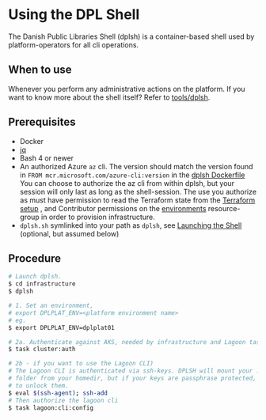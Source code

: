 # Using the DPL Shell

The Danish Public Libraries Shell (dplsh) is a container-based shell used by
platform-operators for all cli operations.

## When to use

Whenever you perform any administrative actions on the platform. If you want
to know more about the shell itself? Refer to [tools/dplsh](../../tools/dplsh).

## Prerequisites

* Docker
* [jq](https://stedolan.github.io/jq/download/)
* Bash 4 or newer
* An authorized Azure `az` cli. The version should match the version found in
  `FROM mcr.microsoft.com/azure-cli:version` in the [dplsh Dockerfile](../../tools/dplsh/Dockerfile)
  You can choose to authorize the az cli from within dplsh, but your session
  will only last as long as the shell-session. The use you authorize as must
  have permission to read the Terraform state from the [Terraform setup](../../infrastructure/terraform/README.md#terraform-setups)
  , and Contributor permissions on the [environments](../platform-environments.md)
  resource-group in order to provision infrastructure.
* `dplsh.sh` symlinked into your path as `dplsh`, see [Launching the Shell](../../tools/dplsh/README.md#launching-the-shell)
 (optional, but assumed below)

## Procedure

```sh
# Launch dplsh.
$ cd infrastructure
$ dplsh

# 1. Set an environment,
# export DPLPLAT_ENV=<platform environment name>
# eg.
$ export DPLPLAT_ENV=dplplat01

# 2a. Authenticate against AKS, needed by infrastructure and Lagoon tasks
$ task cluster:auth

# 2b - if you want to use the Lagoon CLI)
# The Lagoon CLI is authenticated via ssh-keys. DPLSH will mount your .ssh
# folder from your homedir, but if your keys are passphrase protected, we need
# to unlock them.
$ eval $(ssh-agent); ssh-add
# Then authorize the lagoon cli
$ task lagoon:cli:config
```
